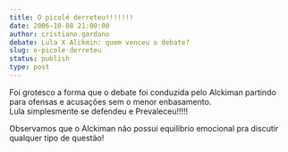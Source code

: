 ```yaml
---
title: O picolé derreteu!!!!!!!
date: 2006-10-08 21:00:00
author: cristiano.gardano
debate: Lula X Alckmin: quem venceu o debate?
slug: o-picole-derreteu
status: publish 
type: post
---
```


Foi grotesco a forma que o debate foi conduzida pelo Alckiman partindo para ofensas e acusações sem o menor enbasamento.  
Lula simplesmente se defendeu e Prevaleceu!!!!!


Observamos que o Alckiman não possui equilibrio emocional pra discutir qualquer tipo de questão!



